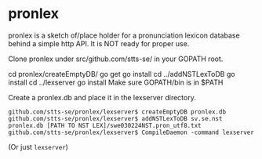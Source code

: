 # pronlex
pronlex is a sketch of/place holder for a pronunciation lexicon database behind a simple http API. It is NOT ready for proper use.


Clone pronlex under src/github.com/stts-se/ in your GOPATH root.

cd pronlex/createEmptyDB/
go get
go install
cd ../addNSTLexToDB
go install
cd ../lexserver
go install
Make sure GOPATH/bin is in $PATH


Create a pronlex.db and place it in the lexserver directory.

```
github.com/stts-se/pronlex/lexserver$ createEmptyDB pronlex.db
github.com/stts-se/pronlex/lexserver$ addNSTLexToDB sv.se.nst pronlex.db [PATH TO NST LEX]/swe030224NST.pron_utf8.txt 
github.com/stts-se/pronlex/lexserver$ CompileDaemon -command lexserver
```
(Or just `lexserver`)
